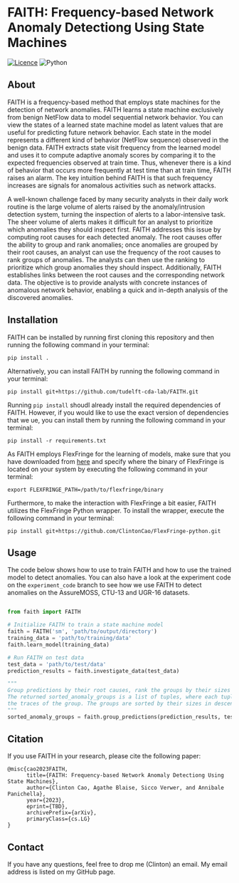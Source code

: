 # FAITH: Frequency-based Network Anomaly Detectiong Using State Machines
[![Licence](https://img.shields.io/github/license/Ileriayo/markdown-badges?style=for-the-badge)](./LICENSE) ![Python](https://img.shields.io/badge/python-3670A0?style=for-the-badge&logo=python&logoColor=ffdd54)

## About 
FAITH is a frequency-based method that employs state machines for the detection of network anomalies. FAITH learns a state machine exclusively from benign NetFlow data to model sequential network behavior. You can view the states of a learned state machine model as latent values that are useful for predicting future network behavior. Each state in the model represents a different kind of behavior (NetFlow sequence) observed in the benign data. FAITH extracts state visit frequency from the learned model and uses it to compute adaptive anomaly scores by comparing it to the expected frequencies observed at train time. Thus, whenever there is a kind of behavior that occurs more frequently at test time than at train time, FAITH raises an alarm. The key intuition behind FAITH is that such frequency increases are signals for anomalous activities such as network attacks. 

A well-known challenge faced by many security analysts in their daily work routine is the large volume of alerts raised by the anomaly/intrusion detection system, turning the inspection of alerts to a labor-intensive task. The sheer volume of alerts makes it difficult for an analyst to prioritize which anomalies they should inspect first. FAITH addresses this issue by computing root causes for each detected anomaly. The root causes offer the ability to group and rank anomalies; once anomalies are grouped by their root causes, an analyst can use the frequency of the root causes to rank groups of anomalies. The analysts can then use the ranking to prioritize which group anomalies they should inspect. Additionally, FAITH establishes links between the root causes and the corresponding network data. The objective is to provide analysts with concrete instances of anomalous network behavior, enabling a quick and in-depth analysis of the discovered anomalies. 

## Installation
FAITH can be installed by running first cloning this repository and then running the following command in your terminal:
```
pip install .
```

Alternatively, you can install FAITH by running the following command in your terminal:
```
pip install git+https://github.com/tudelft-cda-lab/FAITH.git
```
Running `pip install` shoudl already install the required dependencies of FAITH. However, if you would like to use the exact version of dependencies that we ue, you can install them by running the following command in your terminal:
```
pip install -r requirements.txt
```

As FAITH employs FlexFringe for the learning of models, make sure that you have downloaded from [here](https://github.com/tudelft-cda-lab/FlexFringe) and specify where the binary of FlexFringe is located on your system by executing the following command in your terminal:
```
export FLEXFRINGE_PATH=/path/to/flexfringe/binary
```

Furthermore, to make the interaction with FlexFringe a bit easier, FAITH utilizes the FlexFringe Python wrapper. To install the wrapper, execute the following command in your terminal:
```
pip install git+https://github.com/ClintonCao/FlexFringe-python.git
```

## Usage
The code below shows how to use to train FAITH and how to use the trained model to detect anomalies. You can also have a look at the experiment code on the `experiment_code` branch to see how we use FAITH to detect anomalies on the AssureMOSS, CTU-13 and UGR-16 datasets. 

```python

from faith import FAITH

# Initialize FAITH to train a state machine model
faith = FAITH('sm', 'path/to/output/directory')
training_data = 'path/to/training/data'
faith.learn_model(training_data)

# Run FAITH on test data
test_data = 'path/to/test/data'
prediction_results = faith.investigate_data(test_data)

"""
Group predictions by their root causes, rank the groups by their sizes and link the traces to the corresponding NetFlow data.
The returned sorted_anomaly_groups is a list of tuples, where each tuple contains the root cause, the size of the group and 
the traces of the group. The groups are sorted by their sizes in descending order.
"""
sorted_anomaly_groups = faith.group_predictions(prediction_results, test_data)

```

## Citation
If you use FAITH in your research, please cite the following paper:
```
@misc{cao2023FAITH,
      title={FAITH: Frequency-based Network Anomaly Detectiong Using State Machines}, 
      author={Clinton Cao, Agathe Blaise, Sicco Verwer, and Annibale Panichella},
      year={2023},
      eprint={TBD},
      archivePrefix={arXiv},
      primaryClass={cs.LG}
}
```

## Contact
If you have any questions, feel free to drop me (Clinton) an email. My email address is listed on my GitHub page.
